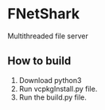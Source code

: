 # FNetShark
Multithreaded file server

## How to build
1) Download python3
2) Run vcpkgInstall.py file. 
3) Run the build.py file. 
